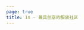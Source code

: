 ```yaml
---
page: true
title: 1s - 最具创意的服装社区
---
```


<script setup>
import Home from '@theme/components/Home.vue'
</script>

<Home />
